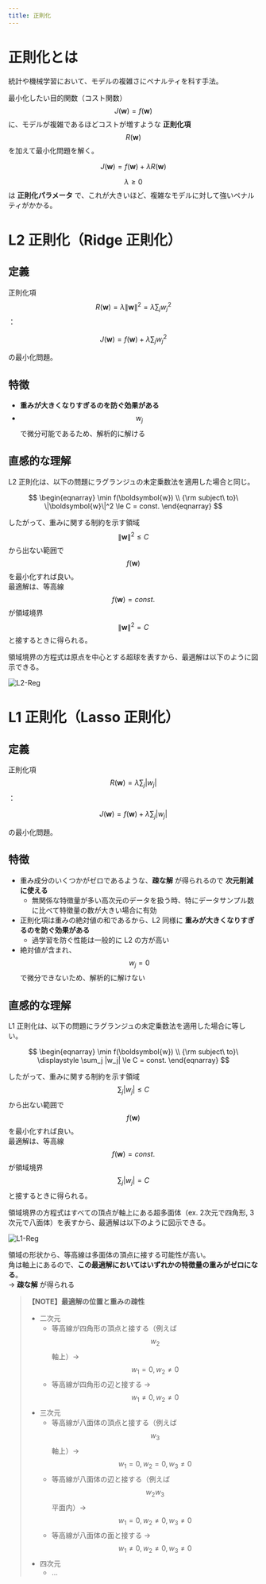 ```yaml
---
title: 正則化
---
```


# 正則化とは

統計や機械学習において、モデルの複雑さにペナルティを科す手法。

最小化したい目的関数（コスト関数）$$J(\boldsymbol{w}) = f(\boldsymbol{w})$$ に、モデルが複雑であるほどコストが増すような **正則化項** $$R(\boldsymbol{w})$$ を加えて最小化問題を解く。

$$
J(\boldsymbol{w}) = f(\boldsymbol{w}) + \lambda R(\boldsymbol{w})
$$

$$\lambda \ge 0$$ は **正則化パラメータ** で、これが大きいほど、複雑なモデルに対して強いペナルティがかかる。


# L2 正則化（Ridge 正則化）

## 定義

正則化項 $$R(\boldsymbol{w}) = \lambda \|\boldsymbol{w}\|^2 = \lambda \displaystyle \sum_j w_j^2$$：

$$
J(\boldsymbol{w}) = f(\boldsymbol{w}) + \lambda \displaystyle \sum_j w_j^2
$$

の最小化問題。

## 特徴

- **重みが大きくなりすぎるのを防ぐ効果がある**
- $$w_j$$ で微分可能であるため、解析的に解ける

## 直感的な理解

L2 正則化は、以下の問題にラグランジュの未定乗数法を適用した場合と同じ。

$$
\begin{eqnarray}
\min f(\boldsymbol{w}) \\
{\rm subject\ to}\ \|\boldsymbol{w}\|^2 \le C = const.
\end{eqnarray}
$$

したがって、重みに関する制約を示す領域 $$\|\boldsymbol{w}\|^2 \le C$$ から出ない範囲で $$f(\boldsymbol{w})$$ を最小化すれば良い。  
最適解は、等高線 $$f(\boldsymbol{w}) = const.$$ が領域境界 $$\|\boldsymbol{w}\|^2 = C$$ と接するときに得られる。

領域境界の方程式は原点を中心とする超球を表すから、最適解は以下のように図示できる。

![L2-Reg](https://user-images.githubusercontent.com/13412823/80277536-910ac600-872a-11ea-8112-6d845e262101.png)


# L1 正則化（Lasso 正則化）

## 定義

正則化項 $$R(\boldsymbol{w}) = \lambda \displaystyle \sum_j |w_j|$$：

$$
J(\boldsymbol{w}) = f(\boldsymbol{w}) + \lambda \displaystyle \sum_j |w_j|
$$

の最小化問題。

## 特徴

- 重み成分のいくつかがゼロであるような、**疎な解** が得られるので **次元削減に使える**
  - 無関係な特徴量が多い高次元のデータを扱う時、特にデータサンプル数に比べて特徴量の数が大きい場合に有効
- 正則化項は重みの絶対値の和であるから、L2 同様に **重みが大きくなりすぎるのを防ぐ効果がある**
  - 過学習を防ぐ性能は一般的に L2 の方が高い
- 絶対値が含まれ、$$w_j = 0$$ で微分できないため、解析的に解けない

## 直感的な理解

L1 正則化は、以下の問題にラグランジュの未定乗数法を適用した場合に等しい。

$$
\begin{eqnarray}
\min f(\boldsymbol{w}) \\
{\rm subject\ to}\ \displaystyle \sum_j |w_j| \le C = const.
\end{eqnarray}
$$

したがって、重みに関する制約を示す領域 $$\displaystyle \sum_j |w_j| \le C$$ から出ない範囲で $$f(\boldsymbol{w})$$ を最小化すれば良い。  
最適解は、等高線 $$f(\boldsymbol{w}) = const.$$ が領域境界 $$\displaystyle \sum_j |w_j| = C$$ と接するときに得られる。

領域境界の方程式はすべての頂点が軸上にある超多面体（ex. 2次元で四角形, 3次元で八面体）を表すから、最適解は以下のように図示できる。

![L1-Reg](https://user-images.githubusercontent.com/13412823/80277534-8f410280-872a-11ea-81a9-ce11162ceec4.png)

領域の形状から、等高線は多面体の頂点に接する可能性が高い。  
角は軸上にあるので、**この最適解においてはいずれかの特徴量の重みがゼロになる**。  
→ **疎な解** が得られる

> **【NOTE】最適解の位置と重みの疎性**
>
> - 二次元
>   - 等高線が四角形の頂点と接する（例えば $$w_2$$ 軸上）→ $$w_1 = 0, w_2 \neq 0$$
>   - 等高線が四角形の辺と接する → $$w_1 \neq 0, w_2 \neq 0$$
> - 三次元
>   - 等高線が八面体の頂点と接する（例えば $$w_3$$ 軸上）→ $$w_1 = 0, w_2 = 0, w_3 \neq 0$$
>   - 等高線が八面体の辺と接する（例えば $$w_2 w_3$$ 平面内）→ $$w_1 = 0, w_2 \neq 0, w_3 \neq 0$$
>   - 等高線が八面体の面と接する → $$w_1 \neq 0, w_2 \neq 0, w_3 \neq 0$$
> - 四次元
>   - ...
